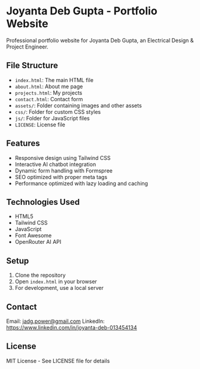 # Joyanta Deb Gupta - Portfolio Website

Professional portfolio website for Joyanta Deb Gupta, an Electrical Design & Project Engineer.

## File Structure

- `index.html`: The main HTML file
- `about.html`: About me page
- `projects.html`: My projects
- `contact.html`: Contact form
- `assets/`: Folder containing images and other assets
- `css/`: Folder for custom CSS styles
- `js/`: Folder for JavaScript files
- `LICENSE`: License file

## Features

- Responsive design using Tailwind CSS
- Interactive AI chatbot integration
- Dynamic form handling with Formspree
- SEO optimized with proper meta tags
- Performance optimized with lazy loading and caching

## Technologies Used

- HTML5
- Tailwind CSS
- JavaScript
- Font Awesome
- OpenRouter AI API

## Setup

1. Clone the repository
2. Open `index.html` in your browser
3. For development, use a local server

## Contact

Email: jadg.power@gmail.com
LinkedIn: https://www.linkedin.com/in/joyanta-deb-013454134

## License

MIT License - See LICENSE file for details
